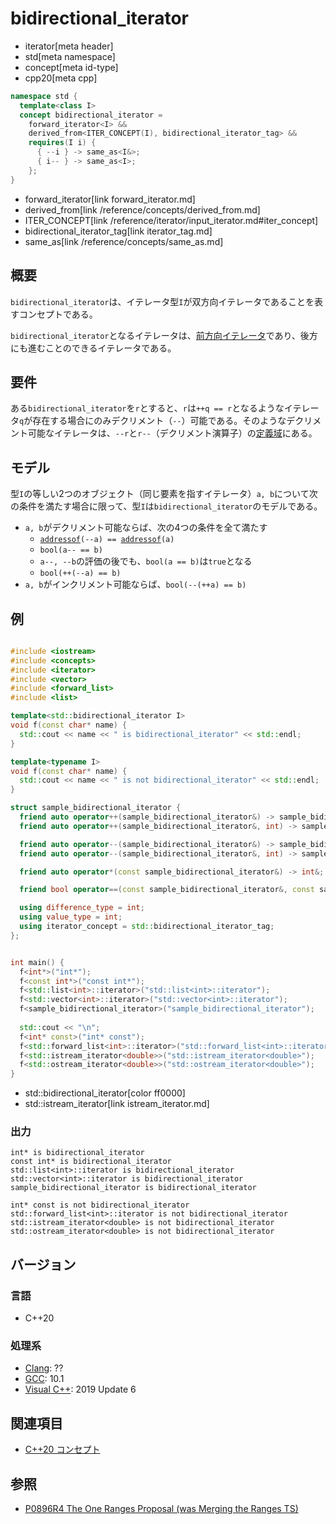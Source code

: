 # bidirectional_iterator
* iterator[meta header]
* std[meta namespace]
* concept[meta id-type]
* cpp20[meta cpp]

```cpp
namespace std {
  template<class I>
  concept bidirectional_iterator =
    forward_iterator<I> &&
    derived_from<ITER_CONCEPT(I), bidirectional_iterator_tag> &&
    requires(I i) {
      { --i } -> same_as<I&>;
      { i-- } -> same_as<I>;
    };
}
```
* forward_iterator[link forward_iterator.md]
* derived_from[link /reference/concepts/derived_from.md]
* ITER_CONCEPT[link /reference/iterator/input_iterator.md#iter_concept]
* bidirectional_iterator_tag[link iterator_tag.md]
* same_as[link /reference/concepts/same_as.md]

## 概要

`bidirectional_iterator`は、イテレータ型`I`が双方向イテレータであることを表すコンセプトである。

`bidirectional_iterator`となるイテレータは、[前方向イテレータ](forward_iterator.md)であり、後方にも進むことのできるイテレータである。

## 要件

ある`bidirectional_iterator`を`r`とすると、`r`は`++q == r`となるようなイテレータ`q`が存在する場合にのみデクリメント（`--`）可能である。そのようなデクリメント可能なイテレータは、`--r`と`r--`（デクリメント演算子）の[定義域](/reference/concepts.md)にある。

## モデル

型`I`の等しい2つのオブジェクト（同じ要素を指すイテレータ）`a, b`について次の条件を満たす場合に限って、型`I`は`bidirectional_iterator`のモデルである。

- `a, b`がデクリメント可能ならば、次の4つの条件を全て満たす
    - [`addressof`](/reference/memory/addressof.md)`(--a) == `[`addressof`](/reference/memory/addressof.md)`(a)`
    - `bool(a-- == b)`
    - `a--, --b`の評価の後でも、`bool(a == b)`は`true`となる
    - `bool(++(--a) == b)`
- `a, b`がインクリメント可能ならば、`bool(--(++a) == b)`

## 例
```cpp example

#include <iostream>
#include <concepts>
#include <iterator>
#include <vector>
#include <forward_list>
#include <list>

template<std::bidirectional_iterator I>
void f(const char* name) {
  std::cout << name << " is bidirectional_iterator" << std::endl;
}

template<typename I>
void f(const char* name) {
  std::cout << name << " is not bidirectional_iterator" << std::endl;
}

struct sample_bidirectional_iterator {
  friend auto operator++(sample_bidirectional_iterator&) -> sample_bidirectional_iterator&;
  friend auto operator++(sample_bidirectional_iterator&, int) -> sample_bidirectional_iterator;

  friend auto operator--(sample_bidirectional_iterator&) -> sample_bidirectional_iterator&;
  friend auto operator--(sample_bidirectional_iterator&, int) -> sample_bidirectional_iterator;

  friend auto operator*(const sample_bidirectional_iterator&) -> int&;

  friend bool operator==(const sample_bidirectional_iterator&, const sample_bidirectional_iterator&);

  using difference_type = int;
  using value_type = int;
  using iterator_concept = std::bidirectional_iterator_tag;
};


int main() {
  f<int*>("int*");
  f<const int*>("const int*");
  f<std::list<int>::iterator>("std::list<int>::iterator");
  f<std::vector<int>::iterator>("std::vector<int>::iterator");
  f<sample_bidirectional_iterator>("sample_bidirectional_iterator");
  
  std::cout << "\n";
  f<int* const>("int* const");
  f<std::forward_list<int>::iterator>("std::forward_list<int>::iterator");
  f<std::istream_iterator<double>>("std::istream_iterator<double>");
  f<std::ostream_iterator<double>>("std::ostream_iterator<double>");
}
```
* std::bidirectional_iterator[color ff0000]
* std::istream_iterator[link istream_iterator.md]

### 出力
```
int* is bidirectional_iterator
const int* is bidirectional_iterator
std::list<int>::iterator is bidirectional_iterator
std::vector<int>::iterator is bidirectional_iterator
sample_bidirectional_iterator is bidirectional_iterator

int* const is not bidirectional_iterator
std::forward_list<int>::iterator is not bidirectional_iterator
std::istream_iterator<double> is not bidirectional_iterator
std::ostream_iterator<double> is not bidirectional_iterator
```

## バージョン
### 言語
- C++20

### 処理系
- [Clang](/implementation.md#clang): ??
- [GCC](/implementation.md#gcc): 10.1
- [Visual C++](/implementation.md#visual_cpp): 2019 Update 6

## 関連項目

- [C++20 コンセプト](/lang/cpp20/concepts.md)

## 参照

- [P0896R4 The One Ranges Proposal (was Merging the Ranges TS)](http://www.open-std.org/jtc1/sc22/wg21/docs/papers/2018/p0896r4.pdf)
